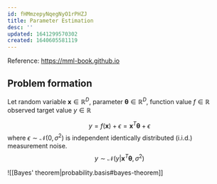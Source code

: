 ```yaml
---
id: fHMmzepyNqegNyO1rPHZJ
title: Parameter Estimation
desc: ''
updated: 1641299570302
created: 1640605581119
---
```


Reference: https://mml-book.github.io

## Problem formation
Let random variable $\pmb{x} \in \mathbb{R}^{D}$, parameter $\pmb{\theta} \in \mathbb{R}^{D}$, function value $f \in \mathbb{R}$ observed target value $y \in \mathbb{R}$

$$
y = f(\pmb{x}) + \epsilon = \pmb{x}^{T} \pmb{\theta} + \epsilon
$$
where $\epsilon \sim \mathcal{N}(0,\sigma^2)$ is independent identically distributed (i.i.d.) measurement noise.
$$
y \sim \mathcal{N}(y|\pmb{x}^{T} \pmb{\theta},\sigma^2)
$$

![[Bayes' theorem|probability.basis#bayes-theorem]]
